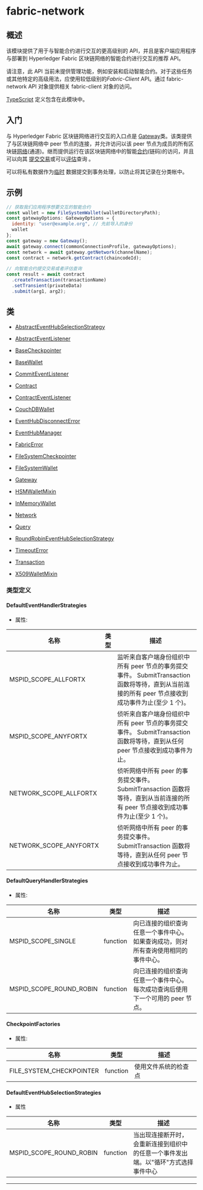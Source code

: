 # fabric-network

## 概述

该模块提供了用于与智能合约进行交互的更高级别的 API，并且是客户端应用程序与部署到 Hyperledger Fabric 区块链网络的智能合约进行交互的推荐 API。

请注意，此 API 当前未提供管理功能，例如安装和启动智能合约。对于这些任务或其他特定的高级用法，应使用较低级别的*Fabric-Client* API。通过 fabric-network API 对象提供相关 fabric-client 对象的访问。

[TypeScript](http://www.typescriptlang.org/) 定义包含在此模块中。

## 入门

与 Hyperledger Fabric 区块链网络进行交互的入口点是 [Gateway](https://hyperledger.github.io/fabric-sdk-node/release-1.4/module-fabric-network.Gateway.html)类。该类提供了与区块链网络中 peer 节点的连接，并允许访问以该 peer 节点为成员的所有区块链[网络](https://hyperledger.github.io/fabric-sdk-node/release-1.4/module-fabric-network.Network.html)(通道)。继而提供运行在该区块链网络中的智能[合约](https://hyperledger.github.io/fabric-sdk-node/release-1.4/module-fabric-network.Contract.html)(链码)的访问，并且可以向其 [提交](https://hyperledger.github.io/fabric-sdk-node/release-1.4/module-fabric-network.Transaction.html#submit)[交易](https://hyperledger.github.io/fabric-sdk-node/release-1.4/module-fabric-network.Transaction.html)或可以[评估](https://hyperledger.github.io/fabric-sdk-node/release-1.4/module-fabric-network.Transaction.html#evaluate)查询 。

可以将私有数据作为[临时](https://hyperledger.github.io/fabric-sdk-node/release-1.4/module-fabric-network.Transaction.html#setTransient) 数据提交到事务处理，以防止将其记录在分类帐中。

## 示例

```javascript
// 获取我们应用程序想要交互的智能合约
const wallet = new FileSystemWallet(walletDirectoryPath);
const gatewayOptions: GatewayOptions = {
  identity: "user@example.org", // 先前导入的身份
  wallet
};
const gateway = new Gateway();
await gateway.connect(commonConnectionProfile, gatewayOptions);
const network = await gateway.getNetwork(channelName);
const contract = network.getContract(chaincodeId);

// 向智能合约提交交易或者评估查询
const result = await contract
  .createTransaction(transactionName)
  .setTransient(privateData)
  .submit(arg1, arg2);
```

## 类

- [AbstractEventHubSelectionStrategy](../classes/module-fabric-network.AbstractEventHubSelectionStrategy.md)

- [AbstractEventListener](../classes/module-fabric-network.AbstractEventListener.md)

- [BaseCheckpointer](../classes/module-fabric-network.BaseCheckpointer.md)

- [BaseWallet](../classes/module-fabric-network.BaseWallet.md)

- [CommitEventListener](../classes/module-fabric-network.CommitEventListener.md)

- [Contract](../classes/module-fabric-network.Contract.md)

- [ContractEventListener](../classes/module-fabric-network.ContractEventListener.md)

- [CouchDBWallet](../classes/module-fabric-network.CouchDBWallet.md)

- [EventHubDisconnectError](../classes/module-fabric-network.EventHubDisconnectError.md)

- [EventHubManager](../classes/module-fabric-network.EventHubManager.md)

- [FabricError](../classes/module-fabric-network.FabricError.md)

- [FileSystemCheckpointer](../classes/module-fabric-network.FileSystemCheckpointer.md)

- [FileSystemWallet](../classes/module-fabric-network.FileSystemWallet.md)

- [Gateway](../classes/module-fabric-network.Gateway.md)

- [HSMWalletMixin](../classes/module-fabric-network.HSMWalletMixin.md)

- [InMemoryWallet](../classes/module-fabric-network.InMemoryWallet.md)

- [Network](../classes/module-fabric-network.Network.md)

- [Query](../classes/module-fabric-network.Query.md)

- [RoundRobinEventHubSelectionStrategy](../classes/module-fabric-network.RoundRobinEventHubSelectionStrategy.md)

- [TimeoutError](../classes/module-fabric-network.TimeoutError.md)

- [Transaction](../classes/module-fabric-network.Transaction.md)

- [X509WalletMixin](../classes/module-fabric-network.X509WalletMixin.md)

### 类型定义

#### DefaultEventHandlerStrategies

- 属性:

| 名称                   | 类型 | 描述                                                                                                                                               |
| ---------------------- | ---- | -------------------------------------------------------------------------------------------------------------------------------------------------- |
| MSPID_SCOPE_ALLFORTX   |      | 监听来自客户端身份组织中所有 peer 节点的事务提交事件。 SubmitTransaction 函数将等待，直到从当前连接的所有 peer 节点接收到成功事件为止(至少 1 个)。 |
| MSPID_SCOPE_ANYFORTX   |      | 侦听来自客户端身份组织中所有 peer 节点的事务提交事件。 SubmitTransaction 函数将等待，直到从任何 peer 节点接收到成功事件为止。                      |
| NETWORK_SCOPE_ALLFORTX |      | 侦听网络中所有 peer 的事务提交事件。 SubmitTransaction 函数将等待，直到从当前连接的所有 peer 节点接收到成功事件为止(至少 1 个)。                   |
| NETWORK_SCOPE_ANYFORTX |      | 侦听网络中所有 peer 的事务提交事件。 SubmitTransaction 函数将等待，直到从任何 peer 节点接收到成功事件为止。                                        |

#### DefaultQueryHandlerStrategies

- 属性:

| 名称                    | 类型     | 描述                                                                               |
| ----------------------- | -------- | ---------------------------------------------------------------------------------- |
| MSPID_SCOPE_SINGLE      | function | 向已连接的组织查询任意一个事件中心。如果查询成功，则对所有查询使用相同的事件中心。 |
| MSPID_SCOPE_ROUND_ROBIN | function | 向已连接的组织查询任意一个事件中心。每次成功查询后使用下一个可用的 peer 节点。     |

#### CheckpointFactories

- 属性:

| 名称                     | 类型     | 描述                 |
| ------------------------ | -------- | -------------------- |
| FILE_SYSTEM_CHECKPOINTER | function | 使用文件系统的检查点 |

#### DefaultEventHubSelectionStrategies

- 属性

| 名称                    | 类型     | 描述                                                                               |
| ----------------------- | -------- | ---------------------------------------------------------------------------------- |
| MSPID_SCOPE_ROUND_ROBIN | function | 当出现连接断开时，会重新连接到组织中的任意一个事件发出端。以"循环"方式选择事件中心 |

---

